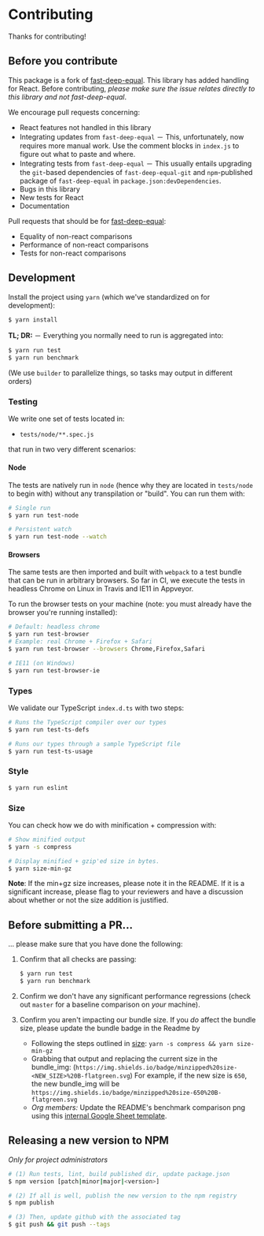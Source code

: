 # Contributing

Thanks for contributing!

## Before you contribute

This package is a fork of [fast-deep-equal](https://github.com/epoberezkin/fast-deep-equal). This library has added handling for React.
Before contributing, _please make sure the issue relates directly to this library and not fast-deep-equal_.

We encourage pull requests concerning:

- React features not handled in this library
- Integrating updates from `fast-deep-equal` － This, unfortunately, now requires more manual work. Use the comment blocks in `index.js`
  to figure out what to paste and where.
- Integrating tests from `fast-deep-equal` － This usually entails upgrading the `git`-based dependencies of `fast-deep-equal-git` and
  `npm`-published package of `fast-deep-equal` in `package.json:devDependencies`.
- Bugs in this library
- New tests for React
- Documentation

Pull requests that should be for [fast-deep-equal](https://github.com/epoberezkin/fast-deep-equal):

- Equality of non-react comparisons
- Performance of non-react comparisons
- Tests for non-react comparisons

## Development

Install the project using `yarn` (which we've standardized on for development):

```sh
$ yarn install
```

**TL; DR:** － Everything you normally need to run is aggregated into:

```sh
$ yarn run test
$ yarn run benchmark
```

(We use `builder` to parallelize things, so tasks may output in different
orders)

### Testing

We write one set of tests located in:

- `tests/node/**.spec.js`

that run in two very different scenarios:

#### Node

The tests are natively run in `node` (hence why they are located in `tests/node`
to begin with) without any transpilation or "build". You can run them with:

```sh
# Single run
$ yarn run test-node

# Persistent watch
$ yarn run test-node --watch
```

#### Browsers

The same tests are then imported and built with `webpack` to a test bundle that
can be run in arbitrary browsers. So far in CI, we execute the tests in headless
Chrome on Linux in Travis and IE11 in Appveyor.

To run the browser tests on your machine (note: you must already have the
browser you're running installed):

```sh
# Default: headless chrome
$ yarn run test-browser
# Example: real Chrome + Firefox + Safari
$ yarn run test-browser --browsers Chrome,Firefox,Safari

# IE11 (on Windows)
$ yarn run test-browser-ie
```

### Types

We validate our TypeScript `index.d.ts` with two steps:

```sh
# Runs the TypeScript compiler over our types
$ yarn run test-ts-defs

# Runs our types through a sample TypeScript file
$ yarn run test-ts-usage
```

### Style

```sh
$ yarn run eslint
```

### Size

You can check how we do with minification + compression with:

```sh
# Show minified output
$ yarn -s compress

# Display minified + gzip'ed size in bytes.
$ yarn size-min-gz
```

**Note**: If the min+gz size increases, please note it in the README. If it is a significant increase,
please flag to your reviewers and have a discussion about whether or not the size addition is justified.

## Before submitting a PR...

... please make sure that you have done the following:

1. Confirm that all checks are passing:

   ```sh
   $ yarn run test
   $ yarn run benchmark
   ```

2. Confirm we don't have any significant performance regressions (check out `master` for a baseline comparison on _your_ machine).

3. Confirm you aren't impacting our bundle size.
   If you _do_ affect the bundle size, please update the bundle badge in the Readme by
   - Following the steps outlined in [size](#size):
     `yarn -s compress && yarn size-min-gz`
   - Grabbing that output and replacing the current size in the bundle_img: (`https://img.shields.io/badge/minzipped%20size-<NEW_SIZE>%20B-flatgreen.svg`)
     For example, if the new size is `650`, the new bundle_img will be `https://img.shields.io/badge/minzipped%20size-650%20B-flatgreen.svg`
   - _Org members:_ Update the README's benchmark comparison png using this [internal Google Sheet template](https://docs.google.com/spreadsheets/d/1GuqpO0wgPjQ9usx6sR3t0Y_HTmAdRqjXkSjs3SBsmTc/edit?usp=sharing_eip&ts=5ed1642f).

## Releasing a new version to NPM

_Only for project administrators_

```sh
# (1) Run tests, lint, build published dir, update package.json
$ npm version [patch|minor|major|<version>]

# (2) If all is well, publish the new version to the npm registry
$ npm publish

# (3) Then, update github with the associated tag
$ git push && git push --tags
```
